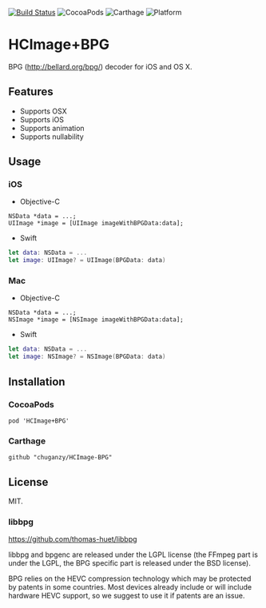 [![Build Status](https://travis-ci.org/chuganzy/HCImage-BPG.svg?branch=master)](https://travis-ci.org/chuganzy/HCImage-BPG)
![CocoaPods](https://img.shields.io/cocoapods/v/HCImage+BPG.svg)
![Carthage](https://img.shields.io/badge/Carthage-compatible-4BC51D.svg)
![Platform](https://img.shields.io/cocoapods/p/HCImage+BPG.svg)

# HCImage+BPG

BPG (http://bellard.org/bpg/) decoder for iOS and OS X.

## Features

- Supports OSX
- Supports iOS
- Supports animation
- Supports nullability

## Usage

### iOS

- Objective-C

```objc
NSData *data = ...;
UIImage *image = [UIImage imageWithBPGData:data];
```

- Swift

```swift
let data: NSData = ...
let image: UIImage? = UIImage(BPGData: data)
```

### Mac

- Objective-C

```objc
NSData *data = ...;
NSImage *image = [NSImage imageWithBPGData:data];
```

- Swift

```swift
let data: NSData = ...
let image: NSImage? = NSImage(BPGData: data)
```

## Installation

### CocoaPods

```
pod 'HCImage+BPG'
```

### Carthage

```
github "chuganzy/HCImage-BPG"
```

## License

MIT.

### libbpg

https://github.com/thomas-huet/libbpg

libbpg and bpgenc are released under the LGPL license (the FFmpeg part is under the LGPL, the BPG specific part is released under the BSD license).

BPG relies on the HEVC compression technology which may be protected by patents in some countries. Most devices already include or will include hardware HEVC support, so we suggest to use it if patents are an issue.
